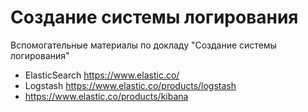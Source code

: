 # Создание системы логирования
Вспомогательные материалы по докладу "Создание системы логирования"

- ElasticSearch https://www.elastic.co/
- Logstash https://www.elastic.co/products/logstash
- https://www.elastic.co/products/kibana
